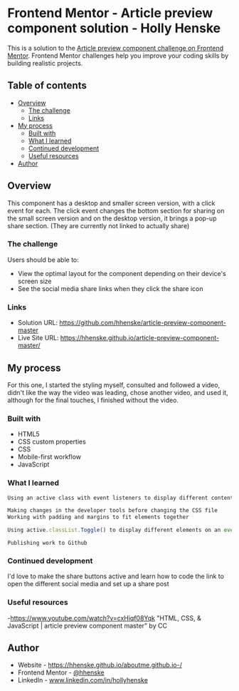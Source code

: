 # Frontend Mentor - Article preview component solution - Holly Henske

This is a solution to the [Article preview component challenge on Frontend Mentor](https://www.frontendmentor.io/challenges/article-preview-component-dYBN_pYFT). Frontend Mentor challenges help you improve your coding skills by building realistic projects. 

## Table of contents

- [Overview](#overview)
  - [The challenge](#the-challenge)
  - [Links](#links)
- [My process](#my-process)
  - [Built with](#built-with)
  - [What I learned](#what-i-learned)
  - [Continued development](#continued-development)
  - [Useful resources](#useful-resources)
- [Author](#author)



## Overview

This component has a desktop and smaller screen version, with a click event for each.  The click event changes the bottom section for sharing on the small screen version and on the desktop version, it brings a pop-up share section.
(They are currently not linked to actually share)

### The challenge

Users should be able to:

- View the optimal layout for the component depending on their device's screen size
- See the social media share links when they click the share icon


### Links

- Solution URL: https://github.com/hhenske/article-preview-component-master
- Live Site URL: https://hhenske.github.io/article-preview-component-master/

## My process

For this one, I started the styling myself, consulted and followed a video, didn't like the way the video was leading, chose another video, and used it, although for the final touches, I finished without the video.

### Built with

- HTML5
- CSS custom properties
- CSS
- Mobile-first workflow
- JavaScript


### What I learned

```html
Using an active class with event listeners to display different content on a click (or other event)
```
```css
Making changes in the developer tools before changing the CSS file
Working with padding and margins to fit elements together
```
```js
Using active.classList.Toggle() to display different elements on an event
```
```Github
Publishing work to Github
```

### Continued development

I'd love to make the share buttons active and learn how to code the link to open the different social media and set up a share post


### Useful resources

-https://www.youtube.com/watch?v=cxHiqf08Yqk "HTML, CSS, & JavaScript | article preview component master" by CC

## Author

- Website - https://hhenske.github.io/aboutme.github.io-/
- Frontend Mentor - [@hhenske](https://www.frontendmentor.io/profile/hhenske)
- LinkedIn - www.linkedin.com/in/hollyhenske



